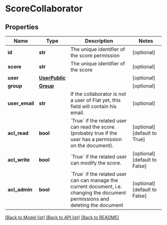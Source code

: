 # ScoreCollaborator

## Properties
Name | Type | Description | Notes
------------ | ------------- | ------------- | -------------
**id** | **str** | The unique identifier of the score permission | [optional] 
**score** | **str** | The unique identifier of the score | [optional] 
**user** | [**UserPublic**](UserPublic.md) |  | [optional] 
**group** | [**Group**](Group.md) |  | [optional] 
**user_email** | **str** | If the collaborator is not a user of Flat yet, this field will contain his email.  | [optional] 
**acl_read** | **bool** | &#x60;True&#x60; if the related user can read the score. (probably true if the user has a permission on the document).  | [optional] [default to True]
**acl_write** | **bool** | &#x60;True&#x60; if the related user can modify the score.  | [optional] [default to False]
**acl_admin** | **bool** | &#x60;True&#x60; if the related user can can manage the current document, i.e. changing the document permissions and deleting the document  | [optional] [default to False]

[[Back to Model list]](../README.md#documentation-for-models) [[Back to API list]](../README.md#documentation-for-api-endpoints) [[Back to README]](../README.md)


